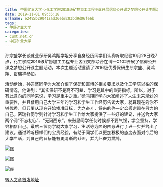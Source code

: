 ```yaml
---
title: 中国矿业大学->化工学院2018级矿物加工工程专业开展信仰公开课之梦想公开课主题活动 | cumt.net.cn
date: 2019-11-01 09:35:18
urlname: e2495b290412ad36ebdc83bd9d06fe6b
tags: 
- 中国矿业大学
categories:
- cumt.net.cn
- 中国矿业大学
---
```

孙宗盛学长谈就业保研吴鸿翔学姐分享自身经历同学们认真听取经验10月28日晚7点，化工学院2018级矿物加工工程专业各团支部联合在博一C102开展了信仰公开课之梦想公开课主题活动，本次主题活动邀请了2016级优秀保研生孙宗盛、吴鸿翔、密瑞祥参加。

活动伊始，孙宗盛同学为大家介绍了保研和直博的相关要求以及化工学院以往的保研情况，他讲到：“其实保研不是高不可攀，学习是其中的重要指标，所以，对于有此意向的同学来说，学习是重中之重。”吴鸿翔同学向大家阐述了人生未来规划的重要性，并且借用自己大学三年的学习和学生工作经历告诉大家，就算现在的你不够优秀，但只要从现在开始找准目标，为之奋斗，将来的你一定会感谢现在努力的自己。密瑞祥同学则针对学习和学生工作给大家提供了一些好的建议，并送给大家两个词“不忘初心”、“无问西东”，来鼓励同学任何时候都不要气馁，学会坚持，学会相信自己。最后三位同学就大家学习、生活等方面的困惑进行了进一步并给出了建议。通过聆听榜样们的宝贵经验，有助于同学们以更加积极的态度去面对今后的大学生活，对自己的目标能有更清晰的认识，并为此奋力拼搏。  

![图](http://xwzx.cumt.edu.cn/_upload/article/images/00/b1/4ab517f94ac8bc2726d17ce5e482/d2840bcb-7a14-4210-80d4-25d387385ec3.jpg)

![图](http://xwzx.cumt.edu.cn/_upload/article/images/00/b1/4ab517f94ac8bc2726d17ce5e482/f5cfe326-8d1c-41ae-ad82-7a65e6936fb4.jpg)

![图](http://xwzx.cumt.edu.cn/_upload/article/images/00/b1/4ab517f94ac8bc2726d17ce5e482/7df4654b-5857-4524-a96d-3aa3f3ab8951.jpg)

[转入文章首发地址](http://xwzx.cumt.edu.cn/5b/5c/c523a547676/page.htm)